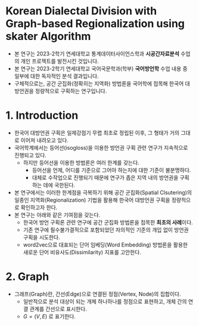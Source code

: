 # Korean Dialectal Division with Graph-based Regionalization using **skater** Algorithm
* 본 연구는 2023-2학기 연세대학교 통계데이터사이언스학과 **시공간자료분석** 수업의 개인 프로젝트를 발전시킨 것입니다.
* 본 연구는 2023-2학기 연세대학교 국어국문학과(학부) **국어방언학** 수업 내용 중 일부에 대한 독자적인 분석 결과입니다.
* 구체적으로는, 공간 군집화(정확히는 지역화) 방법론을 국어학에 접목해 한국어 대방언권을 정량적으로 구획하는 연구입니다.


# 1. Introduction
* 한국어 대방언권 구획은 일제강점기 무렵 최초로 정립된 이후, 그 형태가 거의 그대로 이어져 내려오고 있다.
* 국어학계에서는 등어선(isogloss)을 이용한 방언권 구획 관련 연구가 지속적으로 진행되고 있다.
  * 하지만 등어선을 이용한 방법론은 여러 한계를 갖는다.
    * 등어선을 언제, 어디를 기준으로 그어야 하는지에 대한 기준이 불분명하다.
    * 대체로 수작업으로 진행되기 때문에 연구가 좁은 지역 내의 방언권을 구획하는 데에 국한된다.
* 본 연구에서는 이러한 한계점을 극복하기 위해 공간 군집화(Spatial Clsutering)의 일종인 지역화(Regionalization) 기법을 활용해 한국어 대방언권 구획을 정량적으로 확인하고자 한다.
* 본 연구는 아래와 같은 기여점을 갖는다.
  * 한국어 방언 구획론 관련 연구에 공간 군집화 방법론을 접목한 **최초의 사례**이다.
  * 기존 연구에 필수불가결적으로 포함되었던 자의적인 기준의 개입 없이 방언권 구획을 시도한다.
  * word2vec으로 대표되는 단어 임베딩(Word Embedding) 방법론을 활용한 새로운 단어 비유사도(Dissimilarity) 지표를 고안한다.

# 2. Graph
* 그래프(Graph)란, 간선(Edge)으로 연결된 정점(Vertex, Node)의 집합이다.
  * 일반적으로 분석 대상이 되는 개체 하나하나를 정점으로 표현하고, 개체 간의 연결 관계를 간선으로 표시한다.
  * $G=(V,E)$ 로 표기한다.
